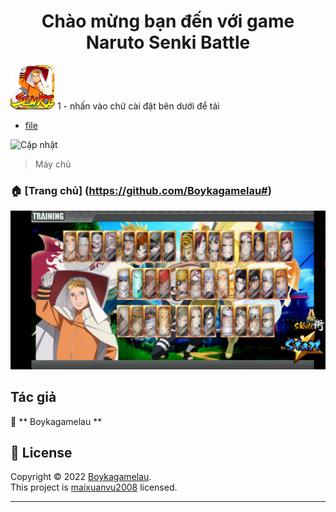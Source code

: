 <h1 align = "center"> Chào mừng bạn đến với game Naruto Senki Battle </h1>
<img alt = "Trang chủ" src = "https://raw.githubusercontent.com/Boykagamelau/Naruto-Senki-Battle/main/H%C3%ACnh%20%E1%BA%A3nh/icon.png" />
1 - nhấn vào chử cài đặt bên dưới để tải

- [file](https://drive.google.com/file/d/1ka1ylNjuHo2pQFOQAmnM5WdiqNGp8VF-/view?usp=drivesdk)

<p>
  <img alt = "Cập nhật" src = "https://img.shields.io/badge/update-03/11/2022-blue.svg?cacheSeconds=2592000" />
  <br />


> Máy chủ  

### 🏠 [Trang chủ] (https://github.com/Boykagamelau#)


<img alt = "Trang chủ" src = "https://github.com/Boykagamelau/Naruto-Senki-Battle/blob/main/H%C3%ACnh%20%E1%BA%A3nh/Screenshot_20221103-144757_Naruto%20Senki%20Battle%20Of%20All%20Kage.jpg" />


## Tác giả

👤 ** Boykagamelau **

## 📝 License

Copyright © 2022 [Boykagamelau](https://github.com/Boykagamelau).<br />
This project is [maixuanvu2008](https://github.com/maixuanvu2008) licensed.

***

